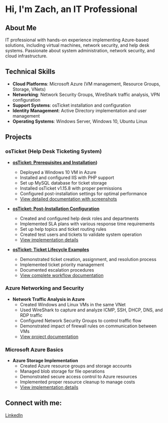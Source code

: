 # Hi, I'm Zach, an IT Professional 

## About Me
IT professional with hands-on experience implementing Azure-based solutions, including virtual machines, network security, and help desk systems. Passionate about system administration, network security, and cloud infrastructure.

## Technical Skills
- **Cloud Platforms**: Microsoft Azure (VM management, Resource Groups, Storage, VNets)
- **Networking**: Network Security Groups, WireShark traffic analysis, VPN configuration
- **Support Systems**: osTicket installation and configuration
- **Identity Management**: Active Directory implementation and user management 
- **Operating Systems**: Windows Server, Windows 10, Ubuntu Linux

## Projects

### osTicket (Help Desk Ticketing System)
* **[osTicket: Prerequisites and Installation](https://github.com/Zach1Attach1/osticket-prereqs))**
  - Deployed a Windows 10 VM in Azure
  - Installed and configured IIS with PHP support
  - Set up MySQL database for ticket storage
  - Installed osTicket v1.15.8 with proper permissions
  - Configured post-installation settings for optimal performance
  - [View detailed documentation with screenshots](https://github.com/Zach1Attach1/osticket-prereqs)

* **[osTicket: Post-Installation Configuration](https://github.com/Zach1Attach1/post-install-config)**
  - Created and configured help desk roles and departments
  - Implemented SLA plans with various response time requirements
  - Set up help topics and ticket routing rules
  - Created test users and tickets to validate system operation
  - [View implementation details](https://github.com/Zach1Attach1/post-install-config)

* **[osTicket: Ticket Lifecycle Examples](https://github.com/Zach1Attach1/ticket-lifecycle1)**
  - Demonstrated ticket creation, assignment, and resolution process
  - Implemented ticket priority management
  - Documented escalation procedures
  - [View complete workflow documentation](https://github.com/Zach1Attach1/ticket-lifecycle1)

### Azure Networking and Security
* **Network Traffic Analysis in Azure**
  - Created Windows and Linux VMs in the same VNet
  - Used WireShark to capture and analyze ICMP, SSH, DHCP, DNS, and RDP traffic
  - Configured Network Security Groups to control traffic flow
  - Demonstrated impact of firewall rules on communication between VMs
  - [View project documentation](link)

### Microsoft Azure Basics
* **Azure Storage Implementation**
  - Created Azure resource groups and storage accounts
  - Managed blob storage for file operations
  - Demonstrated secure access control to Azure resources
  - Implemented proper resource cleanup to manage costs
  - [View implementation details](link)

## Connect with me:
[LinkedIn](https://www.linkedin.com/in/zach-mikula-5aaa7a34b/)
